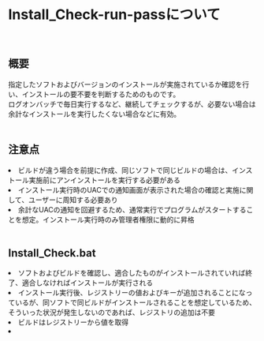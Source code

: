 # Install_Check-run-passについて
<br>

## 概要
指定したソフトおよびバージョンのインストールが実施されているか確認を行い、インストールの要不要を判断するためのものです。<br>
ログオンバッチで毎日実行するなど、継続してチェックするが、必要ない場合は余計なインストールを実行したくない場合などに有効。
<br>
<br>

## 注意点
<li>ビルドが違う場合を前提に作成、同じソフトで同じビルドの場合は、インストール実施前にアンインストールを実行する必要がある
<li>インストール実行時のUACでの通知画面が表示された場合の確認と実施に関して、ユーザーに周知する必要あり
<li>余計なUACの通知を回避するため、通常実行でプログラムがスタートすることを想定。インストール実行時のみ管理者権限に動的に昇格
 
<br>
<br>

## Install_Check.bat
<li>ソフトおよびビルドを確認し、適合したものがインストールされていれば終了、適合しなければインストールが実行される
<li>インストール実行後、レジストリーの値およびキーが追加されることになっているが、同ソフトで同ビルドがインストールされることを想定しているため、そういった状況が発生しないのであれば、レジストリの追加は不要
<li>ビルドはレジストリーから値を取得
<li>

